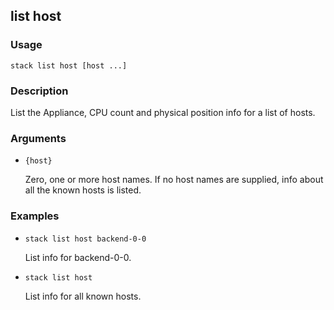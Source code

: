 ## list host

### Usage

`stack list host [host ...]`

### Description


List the Appliance, CPU count and physical position info for
a list of hosts.



### Arguments

* `{host}`

   Zero, one or more host names. If no host names are supplied, info about
	all the known hosts is listed.


### Examples

* `stack list host backend-0-0`

   List info for backend-0-0.

* `stack list host`

   List info for all known hosts.



